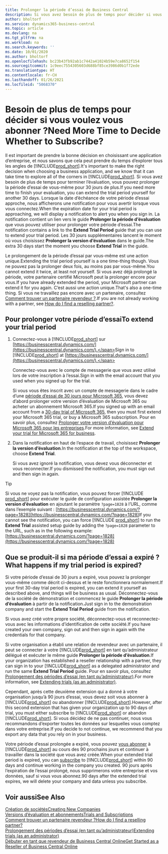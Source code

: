 ```yaml
---
title: Prolonger la période d’essai de Business Central
description: Si vous avez besoin de plus de temps pour décider si vous voulez vous abonner à Dynamics 365 Business Central, vous pouvez prolonger à une reprise votre version d’évaluation. Renseignez-vous sur les options qui s’offrent à vous.
author: bholtorf
ms.service: dynamics365-business-central
ms.topic: article
ms.devlang: na
ms.tgt_pltfrm: na
ms.workload: na
ms.search.keywords: ''
ms.date: 10/01/2020
ms.author: bholtorf
ms.openlocfilehash: bc23b43fb92ab1c7442a41024b59e7ca8652f154
ms.sourcegitcommit: 1c9eec7554305603d688bf85ce3986d0b1f72ede
ms.translationtype: HT
ms.contentlocale: fr-CH
ms.lasthandoff: 01/26/2021
ms.locfileid: "5068370"
---
```

# <a name="need-more-time-to-decide-whether-to-subscribe"></a><span data-ttu-id="6325d-104">Besoin de plus de temps pour décider si vous voulez vous abonner ?</span><span class="sxs-lookup"><span data-stu-id="6325d-104">Need More Time to Decide Whether to Subscribe?</span></span>

<span data-ttu-id="6325d-105">Il est important de prendre la bonne décision en choisissant une application d’entreprise, et nous savons que cela peut prendre du temps d’explorer tous les angles de [!INCLUDE[prod_short](includes/prod_short.md)].</span><span class="sxs-lookup"><span data-stu-id="6325d-105">It's important to make the right decision when choosing a business application, and we know that it can take time to explore all of the corners in [!INCLUDE[prod_short](includes/prod_short.md)].</span></span> <span data-ttu-id="6325d-106">Si vous avez besoin de plus de temps pour terminer l’évaluation, vous pouvez prolonger la période d’essai de vous-même pour 30 jours de plus.</span><span class="sxs-lookup"><span data-stu-id="6325d-106">If you need more time to finish your evaluation, you can extend the trial period yourself for another 30 days.</span></span> <span data-ttu-id="6325d-107">Lorsque la date d’échéance de votre période d’essai approche, nous afficherons une notification pour vous avertir lorsque vous vous connectez.</span><span class="sxs-lookup"><span data-stu-id="6325d-107">When the expiration date for your trial period is approaching, we will display a notification to alert you when you sign in.</span></span> <span data-ttu-id="6325d-108">La notification contient un lien vers le guide **Prolonger la période d’évaluation** que vous pouvez utiliser pour prolonger votre période d’essai.</span><span class="sxs-lookup"><span data-stu-id="6325d-108">The notification contains a link to the **Extend Trial Period** guide that you can use to extend your trial period.</span></span> <span data-ttu-id="6325d-109">Les 30 jours supplémentaires lancent le moment où vous choisissez **Prolonger la version d’évaluation** dans le guide.</span><span class="sxs-lookup"><span data-stu-id="6325d-109">The extra 30 days start the moment you choose **Extend Trial** in the guide.</span></span>

<span data-ttu-id="6325d-110">Le prolongement de la période d’essai par vous-même est une action unique.</span><span class="sxs-lookup"><span data-stu-id="6325d-110">Extending the trial period yourself is a one time-thing though.</span></span> <span data-ttu-id="6325d-111">Vous ne pouvez pas la prolonger deux fois, au moins pas par vous-même.</span><span class="sxs-lookup"><span data-stu-id="6325d-111">You cannot extend it twice, at least not yourself.</span></span> <span data-ttu-id="6325d-112">Si vous avez déjà prolongé la période, votre partenaire certifié Microsoft peut la prolonger encore pour vous.</span><span class="sxs-lookup"><span data-stu-id="6325d-112">If you have already extended the period, your Microsoft partner can extend it for you again.</span></span> <span data-ttu-id="6325d-113">C’est aussi une action unique.</span><span class="sxs-lookup"><span data-stu-id="6325d-113">That's also a one-time thing.</span></span> <span data-ttu-id="6325d-114">Si vous ne travaillez pas encore avec un partenaire, consultez [Comment trouver un partenaire revendeur ?](across-faq.md#findpartner).</span><span class="sxs-lookup"><span data-stu-id="6325d-114">If you are not already working with a partner, see [How do I find a reselling partner?](across-faq.md#findpartner).</span></span>  

## <a name="to-extend-your-trial-period"></a><span data-ttu-id="6325d-115">Pour prolonger votre période d’essai</span><span class="sxs-lookup"><span data-stu-id="6325d-115">To extend your trial period</span></span>

1. <span data-ttu-id="6325d-116">Connectez-vous à [!INCLUDE[prod_short](includes/prod_short.md)] sur [https://businesscentral.dynamics.com/](https://businesscentral.dynamics.com/).</span><span class="sxs-lookup"><span data-stu-id="6325d-116">Sign in to [!INCLUDE[prod_short](includes/prod_short.md)] at [https://businesscentral.dynamics.com/](https://businesscentral.dynamics.com/).</span></span>

    <span data-ttu-id="6325d-117">Connectez-vous avec le compte de messagerie que vous avez utilisé lors de votre inscription à l’essai.</span><span class="sxs-lookup"><span data-stu-id="6325d-117">Sign in with the email account that you used when you signed up for the trial.</span></span>  

    <span data-ttu-id="6325d-118">Si vous vous êtes inscrit avec un compte de messagerie dans le cadre d’une [période d’essai de 30 jours pour Microsoft 365](/microsoft-365/commerce/sign-up-for-office-365-trial), vous devez d’abord prolonger votre version d’évaluation de Microsoft 365 ou acheter un abonnement Microsoft 365.</span><span class="sxs-lookup"><span data-stu-id="6325d-118">If you signed up with an email account from a [30-day trial of Microsoft 365](/microsoft-365/commerce/sign-up-for-office-365-trial), then you must first extend your Microsoft 365 trial, or buy a Microsoft 365 subscription.</span></span> <span data-ttu-id="6325d-119">Pour en savoir plus, consultez [Prolonger votre version d’évaluation pour Microsoft 365 pour les entreprises](/microsoft-365/commerce/extend-your-trial).</span><span class="sxs-lookup"><span data-stu-id="6325d-119">For more information, see [Extend your trial for Microsoft 365 for business](/microsoft-365/commerce/extend-your-trial).</span></span>
2. <span data-ttu-id="6325d-120">Dans la notification en haut de l’espace de travail, choisissez **Prolonger la version d’évaluation**.</span><span class="sxs-lookup"><span data-stu-id="6325d-120">In the notification at the top of the workspace, choose **Extend Trial**.</span></span>

    <span data-ttu-id="6325d-121">Si vous avez ignoré la notification, vous devez vous déconnecter et vous reconnecter.</span><span class="sxs-lookup"><span data-stu-id="6325d-121">If you dismissed the notification, you must sign out and then sign in again.</span></span>

> [!TIP]
> <span data-ttu-id="6325d-122">Si vous ne voyez pas la notification, vous pouvez forcer [!INCLUDE [prod_short](includes/prod_short.md)] pour exécuter le guide de configuration assistée **Prolonger la version d’évaluation** en ajoutant le paramètre ```?page=1828``` à l’URL, comme dans l’exemple suivant : [https://businesscentral.dynamics.com/?page=1828](https://businesscentral.dynamics.com/?page=1828)</span><span class="sxs-lookup"><span data-stu-id="6325d-122">If you cannot see the notification, you can force [!INCLUDE [prod_short](includes/prod_short.md)] to run the **Extend Trial** assisted setup guide by adding the ```?page=1828``` parameter to the URL, such as in the following example: [https://businesscentral.dynamics.com/?page=1828](https://businesscentral.dynamics.com/?page=1828)</span></span>

## <a name="what-happens-if-my-trial-period-is-expired"></a><span data-ttu-id="6325d-123">Que se produit-il si ma période d’essai a expiré ?</span><span class="sxs-lookup"><span data-stu-id="6325d-123">What happens if my trial period is expired?</span></span>

<span data-ttu-id="6325d-124">Si votre période d’essai de 30 jours a expiré, vous pouvez la prolonger vous-même comme décrit ci-dessus et le reste fonctionnera normalement.</span><span class="sxs-lookup"><span data-stu-id="6325d-124">If your first 30-day trial period is expired, you can extend it yourself as described above, and things will be business as usual.</span></span> <span data-ttu-id="6325d-125">Déconnectez-vous de la société de démonstration et commencez le guide **Prolonger la période d’évaluation** à partir de la notification.</span><span class="sxs-lookup"><span data-stu-id="6325d-125">Just sign in to the demonstration company and start the **Extend Trial Period** guide from the notification.</span></span>  

<span data-ttu-id="6325d-126">Si vous avez créé votre propre société, déconnectez-vous et reconnectez-vous avec les informations d’identification de cette société.</span><span class="sxs-lookup"><span data-stu-id="6325d-126">If you have created your own company, sign out and then sign in again with the credentials for that company.</span></span>  

<span data-ttu-id="6325d-127">Si votre organisation a établi une relation de revendeur avec un partenaire, il peut se connecter à votre [!INCLUDE[prod_short](includes/prod_short.md)] en tant qu’administrateur délégué et exécuter le même guide **Prolonger la période d’évaluation**.</span><span class="sxs-lookup"><span data-stu-id="6325d-127">If your organization has established a reseller relationship with a partner, they can sign in to your [!INCLUDE[prod_short](includes/prod_short.md)] as a delegated administrator and run the same **Extend Trial Period** guide.</span></span> <span data-ttu-id="6325d-128">Pour en savoir plus, consultez [Prolongement des périodes d’essai (en tant qu’administrateur)](/dynamics365/business-central/dev-itpro/administration/tenant-administration#extending-trials).</span><span class="sxs-lookup"><span data-stu-id="6325d-128">For more information, see [Extending trials (as an administrator)](/dynamics365/business-central/dev-itpro/administration/tenant-administration#extending-trials).</span></span>  

<span data-ttu-id="6325d-129">Cependant, après cette deuxième extension qui a donné à votre organisation jusqu’à 90 jours d’essai, vous devez soit vous abonner à [!INCLUDE[prod_short](includes/prod_short.md)] ou abandonner [!INCLUDE[prod_short](includes/prod_short.md)].</span><span class="sxs-lookup"><span data-stu-id="6325d-129">However, after this second extension that has given your organization up to 90 days of trial, you must either subscribe to [!INCLUDE[prod_short](includes/prod_short.md)] or abandon [!INCLUDE[prod_short](includes/prod_short.md)].</span></span> <span data-ttu-id="6325d-130">Si vous décidez de ne pas continuer, nous vous recommandons d’exporter toutes les données sur lesquelles vous comptez dans votre entreprise.</span><span class="sxs-lookup"><span data-stu-id="6325d-130">If you decide to not continue, we recommend that you export any data that you rely on in your business.</span></span>

<span data-ttu-id="6325d-131">Votre période d’essai prolongée a expiré, vous pouvez [vous abonner](https://go.microsoft.com/fwlink/?linkid=828659) à [!INCLUDE[prod_short](includes/prod_short.md)] au cours des 90 prochains jours et continuer à travailler dans la société que vous avez créée.</span><span class="sxs-lookup"><span data-stu-id="6325d-131">When your extended trial period is expired, you can [subscribe](https://go.microsoft.com/fwlink/?linkid=828659) to [!INCLUDE[prod_short](includes/prod_short.md)] within 90 days and continue working in the company you created.</span></span> <span data-ttu-id="6325d-132">90 jours après l’expiration de l’essai prolongé, nous supprimerons votre entreprise et vos données, sauf si vous vous abonnez.</span><span class="sxs-lookup"><span data-stu-id="6325d-132">90 days after the extended trial expires, we will delete your company and data unless you subscribe.</span></span>  

## <a name="see-also"></a><span data-ttu-id="6325d-133">Voir aussi</span><span class="sxs-lookup"><span data-stu-id="6325d-133">See Also</span></span>

[<span data-ttu-id="6325d-134">Création de sociétés</span><span class="sxs-lookup"><span data-stu-id="6325d-134">Creating New Companies</span></span>](about-new-company.md)  
[<span data-ttu-id="6325d-135">Versions d’évaluation et abonnements</span><span class="sxs-lookup"><span data-stu-id="6325d-135">Trials and Subscriptions</span></span>](across-preview.md)  
[<span data-ttu-id="6325d-136">Comment trouver un partenaire revendeur ?</span><span class="sxs-lookup"><span data-stu-id="6325d-136">How do I find a reselling partner?</span></span>](across-faq.md#findpartner)  
[<span data-ttu-id="6325d-137">Prolongement des périodes d’essai (en tant qu’administrateur)</span><span class="sxs-lookup"><span data-stu-id="6325d-137">Extending trials (as an administrator)</span></span>](/dynamics365/business-central/dev-itpro/administration/tenant-administration#extending-trials)  
[<span data-ttu-id="6325d-138">Débuter en tant que revendeur de Business Central Online</span><span class="sxs-lookup"><span data-stu-id="6325d-138">Get Started as a Reseller of Business Central Online</span></span>](/dynamics365/business-central/dev-itpro/administration/get-started-online)  
